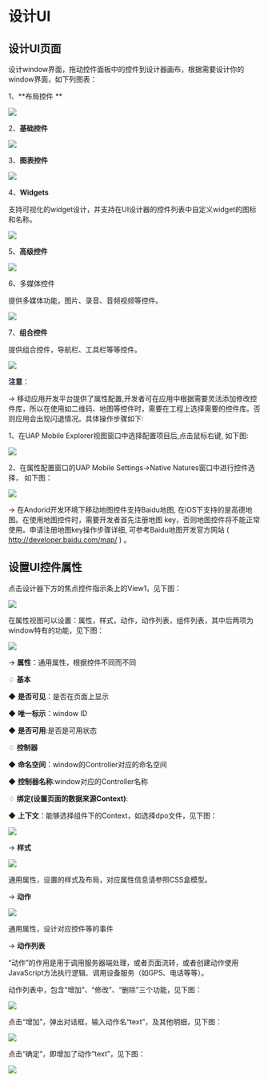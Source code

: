 # 设计UI

## 设计UI页面

设计window界面，拖动控件面板中的控件到设计器画布，根据需要设计你的window界面，如下列图表：

1、**布局控件 **

![](/articles/studio/9-/images/image101.png)

2、**基础控件**

![](/articles/studio/9-/images/image102.png)

3、**图表控件**

![](/articles/studio/9-/images/image103.png)

4、**Widgets**

支持可视化的widget设计，并支持在UI设计器的控件列表中自定义widget的图标和名称。

![](/articles/studio/9-/images/image104.png)

5、**高级控件**

![](/articles/studio/9-/images/image105.png)

6、多媒体控件

提供多媒体功能，图片、录音、音频视频等控件。

![](/articles/studio/9-/images/image106.png)

7、**组合控件**

提供组合控件，导航栏、工具栏等等控件。

![](/articles/studio/9-/images/image107.png)

**注意**：

→ 移动应用开发平台提供了属性配置,开发者可在应用中根据需要灵活添加修改控件库，所以在使用如二维码、地图等控件时，需要在工程上选择需要的控件库。否则应用会出现闪退情况。具体操作步骤如下: 

1、在UAP Mobile Explorer视图窗口中选择配置项目后,点击鼠标右键, 如下图:

![](/articles/studio/9-/images/image108.png)

 
2、在属性配置窗口的UAP Mobile Settings→Native Natures窗口中进行控件选择， 如下图：

![](/articles/studio/9-/images/image109.png)

 
→ 在Andorid开发环境下移动地图控件支持Baidu地图, 在iOS下支持的是高德地图。在使用地图控件时，需要开发者首先注册地图 key，否则地图控件将不能正常使用。申请注册地图key操作步骤详细, 可参考Baidu地图开发官方网站 ( http://developer.baidu.com/map/ ) 。



## 设置UI控件属性

点击设计器下方的焦点控件指示条上的View1，见下图：

![](/articles/studio/9-/images/image110.png)

在属性视图可以设置：属性，样式，动作，动作列表，组件列表，其中后两项为window特有的功能，见下图：

![](/articles/studio/9-/images/image111.png)

→ **属性**：通用属性，根据控件不同而不同

  ♢ **基本**

   ◆ **是否可见**：是否在页面上显示

   ◆ **唯一标示**：window ID

   ◆ **是否可用**:是否是可用状态

  ♢ **控制器**

   ◆ **命名空间**：window的Controller对应的命名空间

   ◆ **控制器名称**:window对应的Controller名称

  ♢ **绑定(设置页面的数据来源Context)**:

   ◆ **上下文**：能够选择组件下的Context，如选择dpo文件，见下图：

![](/articles/studio/9-/images/image112.png)

→ **样式**

![](/articles/studio/9-/images/image113.png)

通用属性，设置的样式及布局，对应属性信息请参照CSS盒模型。

→ **动作**

![](/articles/studio/9-/images/image114.png)

通用属性，设计对应控件等的事件

→ **动作列表**

“动作”的作用是用于调用服务器端处理，或者页面流转，或者创建动作使用JavaScript方法执行逻辑、调用设备服务（如GPS、电话等等）。

动作列表中，包含“增加”、“修改”、“删除”三个功能，见下图：

![](/articles/studio/9-/images/image115.jpeg)

点击“增加”，弹出对话框，输入动作名“text”，及其他明细，见下图：

![](/articles/studio/9-/images/image116.png)

点击“确定”，即增加了动作“text”，见下图：

![](/articles/studio/9-/images/image117.png)









 



















